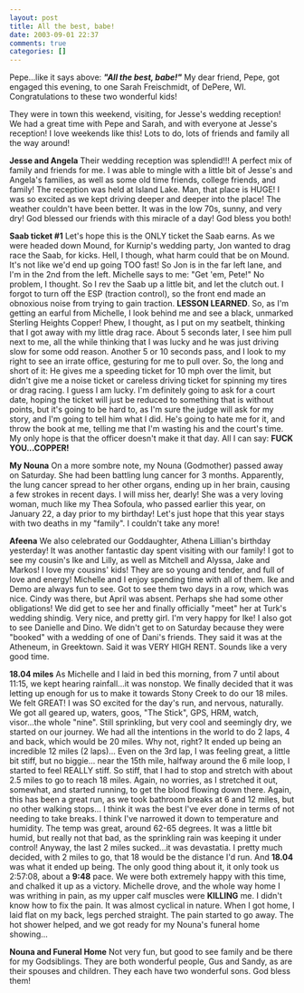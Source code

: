 ```yaml
---
layout: post
title: All the best, babe!
date: 2003-09-01 22:37
comments: true
categories: []
---
```

Pepe...like it says above: <b><i>"All the best, babe!"</i></b> My dear friend, Pepe, got engaged this evening, to one Sarah Freischmidt, of DePere, WI. Congratulations to these two wonderful kids!

They were in town this weekend, visiting, for Jesse's wedding reception! We had a great time with Pepe and Sarah, and with everyone at Jesse's reception! I love weekends like this! Lots to do, lots of friends and family all the way around!

<b>Jesse and Angela</b>
Their wedding reception was splendid!!! A perfect mix of family and friends for me. I was able to mingle with a little bit of Jesse's and Angela's families, as well as some old time friends, college friends, and family! The reception was held at Island Lake. Man, that place is HUGE! I was so excited as we kept driving deeper and deeper into the place! The weather couldn't have been better. It was in the low 70s, sunny, and very dry! God blessed our friends with this miracle of a day! God bless you both!

<b>Saab ticket #1</b>
Let's hope this is the ONLY ticket the Saab earns. As we were headed down Mound, for Kurnip's wedding party, Jon wanted to drag race the Saab, for kicks. Hell, I though, what harm could that be on Mound. It's not like we'd end up going TOO fast! So Jon is in the far left lane, and I'm in the 2nd from the left. Michelle says to me: "Get 'em, Pete!" No problem, I thought. So I rev the Saab up a little bit, and let the clutch out. I forgot to turn off the ESP (traction control), so the front end made an obnoxious noise from trying to gain traction. <b>LESSON LEARNED</b>. So, as I'm getting an earful from Michelle, I look behind me and see a black, unmarked Sterling Heights Copper! Phew, I thought, as I put on my seatbelt, thinking that I got away with my little drag race. About 5 seconds later, I see him pull next to me, all the while thinking that I was lucky and he was just driving slow for some odd reason. Another 5 or 10 seconds pass, and I look to my right to see an irrate office, gesturing for me to pull over. So, the long and short of it: He gives me a speeding ticket for 10 mph over the limit, but didn't give me a noise ticket or careless driving ticket for spinning my tires or drag racing. I guess I am lucky. I'm definitely going to ask for a court date, hoping the ticket will just be reduced to something that is without points, but it's going to be hard to, as I'm sure the judge will ask for my story, and I'm going to tell him what I did. He's going to hate me for it, and throw the book at me, telling me that I'm wasting his and the court's time. My only hope is that the officer doesn't make it that day. All I can say: <b>FUCK YOU...COPPER!</b>

<b>My Nouna</b>
On a more sombre note, my Nouna (Godmother) passed away on Saturday. She had been battling lung cancer for 3 months. Apparently, the lung cancer spread to her other organs, ending up in her brain, causing a few strokes in recent days. I will miss her, dearly! She was a very loving woman, much like my Thea Sofoula, who passed earlier this year, on January 22, a day prior to my birthday! Let's just hope that this year stays with two deaths in my "family". I couldn't take any more!

<b>Afeena</b>
We also celebrated our Goddaughter, Athena Lillian's birthday yesterday! It was another fantastic day spent visiting with our family! I got to see my cousin's Ike and Lilly, as well as Mitchell and Alyssa, Jake and Markos! I love my cousins' kids! They are so young and tender, and full of love and energy! Michelle and I enjoy spending time with all of them. Ike and Demo are always fun to see. Got to see them two days in a row, which was nice. Cindy was there, but April was absent. Perhaps she had some other obligations! We did get to see her and finally officially "meet" her at Turk's wedding shindig. Very nice, and pretty girl. I'm very happy for Ike! I also got to see Danielle and Dino. We didn't get to on Saturday because they were "booked" with a wedding of one of Dani's friends. They said it was at the Atheneum, in Greektown. Said it was VERY HIGH RENT. Sounds like a very good time.

<b>18.04 miles</b>
As Michelle and I laid in bed this morning, from 7 until about 11:15, we kept hearing rainfall...it was nonstop. We finally decided that it was letting up enough for us to make it towards Stony Creek to do our 18 miles. We felt GREAT! I was SO excited for the day's run, and nervous, naturally. We got all geared up, waters, goos, "The Stick", GPS, HRM, watch, visor...the whole "nine". Still sprinkling, but very cool and seemingly dry, we started on our journey. We had all the intentions in the world to do 2 laps, 4 and back, which would be 20 miles. Why not, right? It ended up being an incredible 12 miles (2 laps)... Even on the 3rd lap, I was feeling great, a little bit stiff, but no biggie... near the 15th mile, halfway around the 6 mile loop, I started to feel REALLY stiff. So stiff, that I had to stop and stretch with about 2.5 miles to go to reach 18 miles. Again, no worries, as I stretched it out, somewhat, and started running, to get the blood flowing down there. Again, this has been a great run, as we took bathroom breaks at 6 and 12 miles, but no other walking stops... I think it was the best I've ever done in terms of not needing to take breaks. I think I've narrowed it down to temperature and humidity. The temp was great, around 62-65 degrees. It was a little bit humid, but really not that bad, as the sprinkling rain was keeping it under control! Anyway, the last 2 miles sucked...it was devastatia. I pretty much decided, with 2 miles to go, that 18 would be the distance I'd run. And <b>18.04</b> was what it ended up being. The only good thing about it, it only took us 2:57:08, about a <b>9:48</b> pace. We were both extremely happy with this time, and chalked it up as a victory. Michelle drove, and the whole way home I was writhing in pain, as my upper calf muscles were <b>KILLING</b> me. I didn't know how to fix the pain. It was almost cyclical in nature. When I got home, I laid flat on my back, legs perched straight. The pain started to go away. The hot shower helped, and we got ready for my Nouna's funeral home showing... 

<b>Nouna and Funeral Home</b>
Not very fun, but good to see family and be there for my Godsiblings. They are both wonderful people, Gus and Sandy, as are their spouses and children. They each have two wonderful sons. God bless them!
